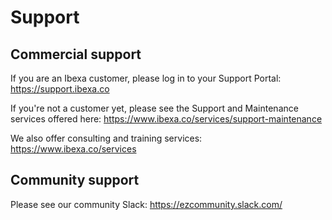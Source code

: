 # Support

## Commercial support
If you are an Ibexa customer, please log in to your Support Portal:
https://support.ibexa.co

If you're not a customer yet, please see the Support and Maintenance services offered here:
https://www.ibexa.co/services/support-maintenance

We also offer consulting and training services:
https://www.ibexa.co/services

## Community support
Please see our community Slack:
https://ezcommunity.slack.com/
